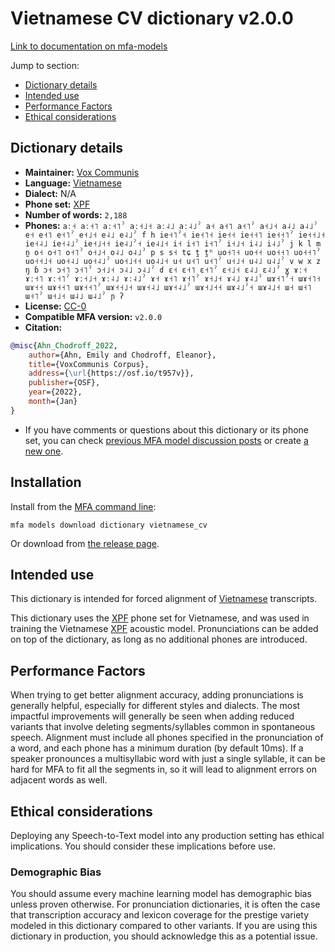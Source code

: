
# Vietnamese CV dictionary v2.0.0

[Link to documentation on mfa-models](https://mfa-models.readthedocs.io/en/main/dictionary/vietnamese_cv.html)

Jump to section:

- [Dictionary details](#dictionary-details)
- [Intended use](#intended-use)
- [Performance Factors](#performance-factors)
- [Ethical considerations](#ethical-considerations)

## Dictionary details

- **Maintainer:** [Vox Communis](https://osf.io/t957v/)
- **Language:** [Vietnamese](https://en.wikipedia.org/wiki/Vietnamese_language)
- **Dialect:** N/A
- **Phone set:** [XPF](https://github.com/CohenPr-XPF/XPF)
- **Number of words:** `2,188`
- **Phones:** `aː˧ aː˧˥ aː˧˥ˀ aː˧˩˧ aː˨˩ aː˨˩ˀ a˧ a˧˥ a˧˥ˀ a˧˩˧ a˨˩ a˨˩ˀ e˧ e˧˥ e˧˥ˀ e˧˩˧ e˨˩ e˨˩ˀ f h ie˧˥ˀ˧ ie˧˥˧ ie˧˧ ie˧˧˥ ie˧˧˥ˀ ie˧˧˩˧ ie˧˨˩ ie˧˨˩ˀ ie˧˩˧˧ ie˨˩ˀ˧ ie˨˩˧ i˧ i˧˥ i˧˥ˀ i˧˩˧ i˨˩ i˨˩ˀ j k l m n̪ o˧ o˧˥ o˧˥ˀ o˧˩˧ o˨˩ o˨˩ˀ p s s˧ tɕ t̪ t̪ʰ uo˧˥˧ uo˧˧ uo˧˧˥ uo˧˧˥ˀ uo˧˧˩˧ uo˧˨˩ uo˧˨˩ˀ uo˧˩˧˧ uo˨˩˧ u˧ u˧˥ u˧˥ˀ u˧˩˧ u˨˩ u˨˩ˀ v w x z ŋ ɓ ɔ˧ ɔ˧˥ ɔ˧˥ˀ ɔ˧˩˧ ɔ˨˩ ɔ˨˩ˀ ɗ ɛ˧ ɛ˧˥ ɛ˧˥ˀ ɛ˧˩˧ ɛ˨˩ ɛ˨˩ˀ ɣ ɤː˧ ɤː˧˥ ɤː˧˥ˀ ɤː˧˩˧ ɤː˨˩ ɤː˨˩ˀ ɤ˧ ɤ˧˥ ɤ˧˥ˀ ɤ˧˩˧ ɤ˨˩ ɤ˨˩ˀ ɯɤ˧˥ˀ˧ ɯɤ˧˥˧ ɯɤ˧˧ ɯɤ˧˧˥ ɯɤ˧˧˥ˀ ɯɤ˧˧˩˧ ɯɤ˧˨˩ ɯɤ˧˨˩ˀ ɯɤ˧˩˧˧ ɯɤ˨˩ˀ˧ ɯɤ˨˩˧ ɯ˧ ɯ˧˥ ɯ˧˥ˀ ɯ˧˩˧ ɯ˨˩ ɯ˨˩ˀ ɲ ʔ`
- **License:** [CC-0](https://creativecommons.org/publicdomain/zero/1.0/)
- **Compatible MFA version:** `v2.0.0`
- **Citation:**

```bibtex
@misc{Ahn_Chodroff_2022,
	author={Ahn, Emily and Chodroff, Eleanor},
	title={VoxCommunis Corpus},
	address={\url{https://osf.io/t957v}},
	publisher={OSF},
	year={2022},
	month={Jan}
}
```

- If you have comments or questions about this dictionary or its phone set, you can check [previous MFA model discussion posts](https://github.com/MontrealCorpusTools/mfa-models/discussions?discussions_q=Vietnamese+CV+dictionary+v2.0.0) or create [a new one](https://github.com/MontrealCorpusTools/mfa-models/discussions/new).

## Installation

Install from the [MFA command line](https://montreal-forced-aligner.readthedocs.io/en/latest/user_guide/models/index.html):

```
mfa models download dictionary vietnamese_cv
```

Or download from [the release page](https://github.com/MontrealCorpusTools/mfa-models/releases/tag/dictionary-vietnamese_cv-v2.0.0).

## Intended use

This dictionary is intended for forced alignment of [Vietnamese](https://en.wikipedia.org/wiki/Vietnamese_language) transcripts.

This dictionary uses the [XPF](https://github.com/CohenPr-XPF/XPF) phone set for Vietnamese, and was used in training the Vietnamese [XPF](https://github.com/CohenPr-XPF/XPF) acoustic model. Pronunciations can be added on top of the dictionary, as long as no additional phones are introduced.

## Performance Factors

When trying to get better alignment accuracy, adding pronunciations is generally helpful, especially for different styles and dialects. The most impactful improvements will generally be seen when adding reduced variants that involve deleting segments/syllables common in spontaneous speech.  Alignment must include all phones specified in the pronunciation of a word, and each phone has a minimum duration (by default 10ms). If a speaker pronounces a multisyllabic word with just a single syllable, it can be hard for MFA to fit all the segments in, so it will lead to alignment errors on adjacent words as well.

## Ethical considerations

Deploying any Speech-to-Text model into any production setting has ethical implications. You should consider these implications before use.

### Demographic Bias

You should assume every machine learning model has demographic bias unless proven otherwise. For pronunciation dictionaries, it is often the case that transcription accuracy and lexicon coverage for the prestige variety modeled in this dictionary compared to other variants. If you are using this dictionary in production, you should acknowledge this as a potential issue.
